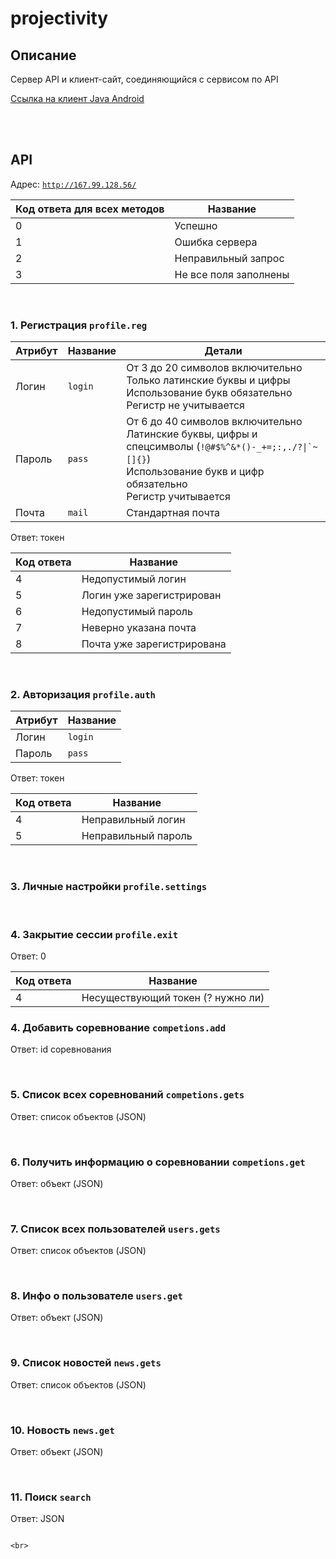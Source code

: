 # projectivity

## Описание
Сервер API и клиент-сайт, соединяющийся с сервисом по API

[Ссылка на клиент Java Android](https://github.com/TyurinI/Projectivity)

<br><br>

## API
Адрес: [``` http://167.99.128.56/ ```](http://167.99.128.56/)

Код ответа для всех методов | Название
---|---
0 | Успешно
1 | Ошибка сервера
2 | Неправильный запрос
3 | Не все поля заполнены

<br>

### 1. Регистрация ``` profile.reg ```
Атрибут | Название | Детали
---|---|---
Логин | ``` login ``` | От 3 до 20 символов включительно<br>Только латинские буквы и цифры<br>Использование букв обязательно<br>Регистр не учитывается
Пароль | ``` pass ``` | От 6 до 40 символов включительно<br>Латинские буквы, цифры и спецсимволы (``` !@#$%^&*()-_+=;:,./?\|`~[]{} ```)<br>Использование букв и цифр обязательно<br>Регистр учитывается
Почта | ``` mail ``` | Стандартная почта

Ответ: токен

Код ответа | Название
---|---
4 | Недопустимый логин
5 | Логин уже зарегистрирован
6 | Недопустимый пароль
7 | Неверно указана почта
8 | Почта уже зарегистрирована

<br>

### 2. Авторизация ``` profile.auth ```
Атрибут | Название
---|---
Логин | ``` login ``` 
Пароль | ``` pass ```

Ответ: токен

Код ответа | Название
---|---
4 | Неправильный логин
5 | Неправильный пароль

<br>

### 3. Личные настройки ``` profile.settings ```

<br>

### 4. Закрытие сессии ``` profile.exit ```
Ответ: 0

Код ответа | Название
---|---
4 | Несуществующий токен (? нужно ли)

### 4. Добавить соревнование ``` competions.add ```
Ответ: id соревнования

<br>

### 5. Список всех соревнований ``` competions.gets ```
Ответ: список объектов (JSON)

<br>

### 6. Получить информацию о соревновании ``` competions.get ```
Ответ: объект (JSON)

<br>

### 7. Список всех пользователей ``` users.gets ```
Ответ: список объектов (JSON)

<br>

### 8. Инфо о пользователе ``` users.get ```
Ответ: объект (JSON)

<br>

### 9. Список новостей ``` news.gets ```
Ответ: список объектов (JSON)

<br>

### 10. Новость ``` news.get ```
Ответ: объект (JSON)

<br>

### 11. Поиск ``` search ```
Ответ: JSON
``` {'competions': список, 'users': список, 'news': список}

<br>
